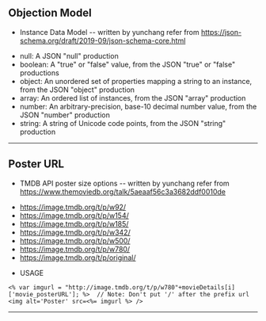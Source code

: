 ## Objection Model
* Instance Data Model -- written by yunchang refer from https://json-schema.org/draft/2019-09/json-schema-core.html
- null: A JSON "null" production
- boolean: A "true" or "false" value, from the JSON "true" or "false" productions
- object: An unordered set of properties mapping a string to an instance, from the JSON "object" production
- array: An ordered list of instances, from the JSON "array" production
- number: An arbitrary-precision, base-10 decimal number value, from the JSON "number" production
- string: A string of Unicode code points, from the JSON "string" production
***
## Poster URL
* TMDB API poster size options -- written by yunchang refer from https://www.themoviedb.org/talk/5aeaaf56c3a3682ddf0010de
- https://image.tmdb.org/t/p/w92/
- https://image.tmdb.org/t/p/w154/
- https://image.tmdb.org/t/p/w185/
- https://image.tmdb.org/t/p/w342/
- https://image.tmdb.org/t/p/w500/
- https://image.tmdb.org/t/p/w780/
- https://image.tmdb.org/t/p/original/

* USAGE
```
<% var imgurl = "http://image.tmdb.org/t/p/w780"+movieDetails[i]['movie_posterURL']; %>  // Note: Don't put '/' after the prefix url
<img alt='Poster' src=<%= imgurl %> />
```
***